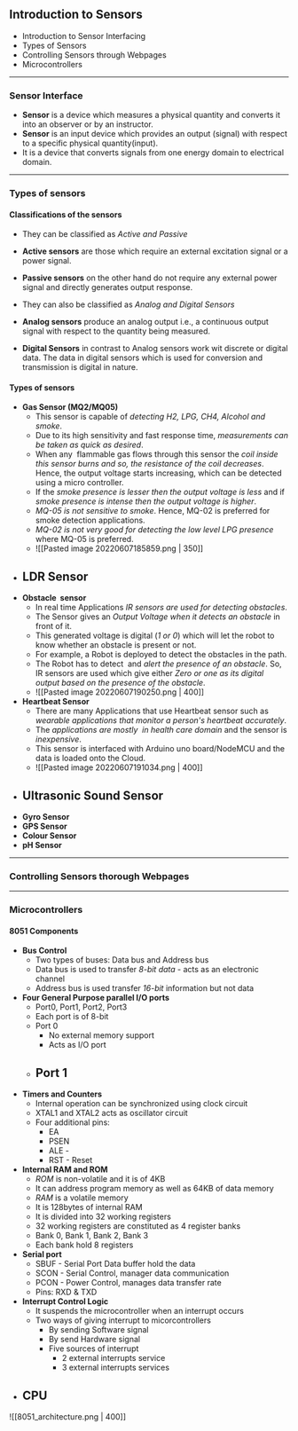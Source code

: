 ## Introduction to Sensors
- Introduction to Sensor Interfacing
- Types of Sensors
- Controlling Sensors through Webpages
- Microcontrollers

---
### Sensor Interface
- __Sensor__ is a device which measures a physical quantity and converts it into an observer or by an instructor.
- __Sensor__ is an input device which provides an output (signal) with respect to a specific physical quantity(input).
- It is a device that converts signals from one energy domain to electrical domain.


---
### Types of sensors
#### Classifications of the sensors
- They can be classified as _Active and Passive_
- __Active sensors__ are those which require an external excitation signal or a power signal.
- __Passive sensors__ on the other hand do not require any external power signal and directly generates output response.

- They can also be classified as  _Analog and Digital Sensors_
- __Analog sensors__ produce an analog output i.e., a continuous output signal with respect to the quantity being measured.
- __Digital Sensors__ in contrast to Analog sensors work wit discrete or digital data. The data in digital sensors which is used for conversion and transmission is digital in nature.

#### Types of sensors
- __Gas Sensor (MQ2/MQ05)__
	- This sensor is capable of _detecting H2, LPG, CH4, Alcohol and smoke_.
	- Due to its high sensitivity and fast response time, _measurements can be taken as quick as desired_.
	- When any  flammable gas flows through this sensor the _coil inside this sensor burns and so, the resistance of the coil decreases_. Hence, the output voltage starts increasing, which can be detected using a micro controller.
	- If the _smoke presence is lesser then the output voltage is less_ and if _smoke presence is intense then the output voltage is higher_.
	- _MQ-05 is not sensitive to smoke_. Hence, MQ-02 is preferred for smoke detection applications.
	- _MQ-02 is not very good for detecting the low level LPG presence_ where MQ-05 is preferred.
	- ![[Pasted image 20220607185859.png | 350]]
- __LDR Sensor__
	- 
- __Obstacle  sensor__
	- In real time Applications _IR sensors are used for detecting obstacles_.
	- The Sensor gives an _Output Voltage when it detects an obstacle_ in front of it.
	- This generated voltage is digital (_1 or 0_) which will let the robot to know whether an obstacle is present or not.
	- For example, a Robot is deployed to detect the obstacles in the path.
	- The Robot has to detect  and _alert the presence of an obstacle_. So, IR sensors are used which give either _Zero or one as its digital output based on the presence of the obstacle_.
	- ![[Pasted image 20220607190250.png | 400]]
- __Heartbeat Sensor__
	- There are many Applications that use Heartbeat sensor such as _wearable applications that monitor a person's heartbeat accurately_.
	- The _applications are mostly  in health care domain_ and the sensor is _inexpensive_.
	- This sensor is interfaced with Arduino uno board/NodeMCU and the data is loaded onto the Cloud.
	- ![[Pasted image 20220607191034.png | 400]]
- __Ultrasonic Sound Sensor__
	- 
- __Gyro Sensor__
- __GPS Sensor__
- __Colour Sensor__
- __pH Sensor__


---
### Controlling Sensors thorough Webpages

---
### Microcontrollers
#### 8051 Components
- __Bus Control__
	- Two types of buses: Data bus and Address bus
	- Data bus is used to transfer _8-bit data_ - acts as an electronic channel 
	- Address bus is used transfer _16-bit_ information but not data
- __Four General Purpose parallel I/O ports__
	- Port0, Port1, Port2, Port3
	- Each port is of 8-bit
	- Port 0
		- No external memory support
		- Acts as I/O port
	- Port 1
		- 
- __Timers and Counters__
	- Internal operation can be synchronized using clock circuit
	- XTAL1 and XTAL2 acts as oscillator circuit
	- Four additional pins:
		- EA
		- PSEN
		- ALE -
		- RST -  Reset
- __Internal RAM and ROM__
	- _ROM_ is non-volatile and it is of 4KB
	- It can address program memory as well as 64KB of data memory
	- _RAM_ is a volatile memory
	- It is 128bytes of internal RAM
	- It is divided into 32 working registers
	- 32 working registers are constituted as 4 register banks
	-  Bank 0, Bank 1, Bank 2, Bank 3
	- Each bank hold 8 registers
- __Serial port__
	- SBUF - Serial Port Data buffer hold the data
	- SCON - Serial Control, manager data communication
	- PCON - Power Control, manages data transfer rate
	- Pins: RXD & TXD
- __Interrupt Control Logic__
	- It suspends the microcontroller when an interrupt occurs
	- Two ways of giving interrupt to micorcontrollers
		- By sending Software signal
		- By send Hardware signal
		- Five sources of interrupt
			- 2 external interrupts service
			- 3 external interrupts services
-  __CPU__
	- 

![[8051_architecture.png | 400]]